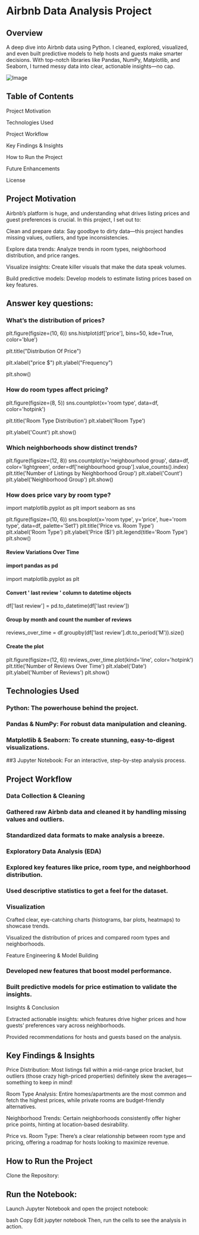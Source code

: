 # Airbnb Data Analysis Project


## Overview
 A deep dive into Airbnb data using Python. I cleaned, explored, visualized, and even built predictive models to help hosts and guests make smarter decisions. With top-notch libraries like Pandas, NumPy, Matplotlib, and Seaborn, I turned messy data into clear, actionable insights—no cap.

![Image](https://github.com/user-attachments/assets/6cb9527b-47e7-4dde-821d-453bc7cfe157)


 

## Table of Contents
Project Motivation

Technologies Used

Project Workflow

Key Findings & Insights

How to Run the Project

Future Enhancements

License

## Project Motivation
Airbnb’s platform is huge, and understanding what drives listing prices and guest preferences is crucial. In this project, I set out to:

Clean and prepare data: Say goodbye to dirty data—this project handles missing values, outliers, and type inconsistencies.

Explore data trends: Analyze trends in room types, neighborhood distribution, and price ranges.

Visualize insights: Create killer visuals that make the data speak volumes.

Build predictive models: Develop models to estimate listing prices based on key features.

## Answer key questions:

### What’s the distribution of prices?
plt.figure(figsize=(10, 6))
sns.histplot(df['price'], bins=50, kde=True, color='blue')

plt.title("Distribution Of Price")

plt.xlabel("price $")
plt.ylabel("Frequency")

plt.show()



### How do room types affect pricing?

plt.figure(figsize=(8, 5))
sns.countplot(x='room type', data=df, color='hotpink')

plt.title('Room Type Distribution')
plt.xlabel('Room Type')

plt.ylabel('Count')
plt.show()


### Which neighborhoods show distinct trends?
plt.figure(figsize=(12, 8))
sns.countplot(y='neighbourhood group', data=df, color='lightgreen', order=df['neighbourhood group'].value_counts().index)
plt.title('Number of Listings by Neighborhood Group')
plt.xlabel('Count')
plt.ylabel('Neighborhood Group')
plt.show()


### How does price vary by room type?

import matplotlib.pyplot as plt
import seaborn as sns

plt.figure(figsize=(10, 6))
sns.boxplot(x='room type', y='price', hue='room type', data=df, palette='Set1')
plt.title('Price vs. Room Type')
plt.xlabel('Room Type')
plt.ylabel('Price ($)')
plt.legend(title='Room Type')
plt.show()


#### Review Variations Over Time 

#### import pandas as pd
import matplotlib.pyplot as plt


#### Convert ' last review ' column to datetime objects
df['last review'] = pd.to_datetime(df['last review'])

#### Group by month and count the number of reviews
reviews_over_time = df.groupby(df['last review'].dt.to_period('M')).size()

#### Create the plot
plt.figure(figsize=(12, 6))
reviews_over_time.plot(kind='line', color='hotpink')
plt.title('Number of Reviews Over Time')
plt.xlabel('Date')
plt.ylabel('Number of Reviews')
plt.show()


## Technologies Used

### Python: The powerhouse behind the project.

### Pandas & NumPy: For robust data manipulation and cleaning.

### Matplotlib & Seaborn: To create stunning, easy-to-digest visualizations.

##3 Jupyter Notebook: For an interactive, step-by-step analysis process.

## Project Workflow
### Data Collection & Cleaning

### Gathered raw Airbnb data and cleaned it by handling missing values and outliers.

### Standardized data formats to make analysis a breeze.

### Exploratory Data Analysis (EDA)

### Explored key features like price, room type, and neighborhood distribution.

### Used descriptive statistics to get a feel for the dataset.

### Visualization

Crafted clear, eye-catching charts (histograms, bar plots, heatmaps) to showcase trends.

Visualized the distribution of prices and compared room types and neighborhoods.

Feature Engineering & Model Building

### Developed new features that boost model performance.

### Built predictive models for price estimation to validate the insights.

Insights & Conclusion

Extracted actionable insights: which features drive higher prices and how guests’ preferences vary across neighborhoods.

Provided recommendations for hosts and guests based on the analysis.

## Key Findings & Insights
Price Distribution: Most listings fall within a mid-range price bracket, but outliers (those crazy high-priced properties) definitely skew the averages—something to keep in mind!

Room Type Analysis: Entire homes/apartments are the most common and fetch the highest prices, while private rooms are budget-friendly alternatives.

Neighborhood Trends: Certain neighborhoods consistently offer higher price points, hinting at location-based desirability.

Price vs. Room Type: There’s a clear relationship between room type and pricing, offering a roadmap for hosts looking to maximize revenue.

## How to Run the Project
Clone the Repository:



## Run the Notebook:
Launch Jupyter Notebook and open the project notebook:

bash
Copy
Edit
jupyter notebook
Then, run the cells to see the analysis in action.
